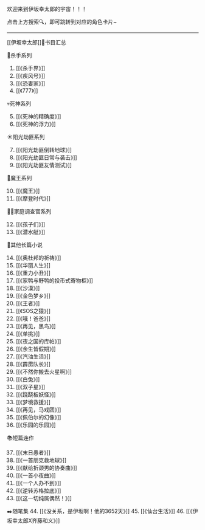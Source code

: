
欢迎来到伊坂幸太郎的宇宙！！！
 
点击上方搜索🔍，即可跳转到对应的角色卡片~

---

[[伊坂幸太郎]]🌳书目汇总

🔪杀手系列

1. [[《杀手界》]] 
2. [[《疾风号》]] 
3. [[《恐妻家》]] 
4. [[《777》]] 

💀死神系列

5. [[《死神的精确度》]] 
6. [[《死神的浮力》]] 

☀阳光劫匪系列

7. [[《阳光劫匪倒转地球》]]
8. [[《阳光劫匪日常与袭击》]]
9. [[《阳光劫匪友情测试》]]

🐎魔王系列

10. [[《魔王》]]
11. [[《摩登时代》]]

🐕‍🦺家庭调查官系列

12. [[《孩子们》]]
13. [[《潜水艇》]]

📙其他长篇小说

14. [[《奥杜邦的祈祷》]]
15. [[《华丽人生》]]
16. [[《重力小丑》]]
17. [[《家鸭与野鸭的投币式寄物柜》]]
18. [[《沙漠》]]
19. [[《金色梦乡》]]
20. [[《王者》]]
21. [[《SOS之猿》]]
22. [[《哦！爸爸》]]
23. [[《再见，黑鸟》]]
24. [[《单挑》]]
25. [[《夜之国的库帕》]]
26. [[《余生皆假期》]]
27. [[《汽油生活》]]
28. [[《霹雳队长》]]
29. [[《不然你搬去火星啊》]]
30. [[《白兔》]]
31. [[《双子星》]]
32. [[《跷跷板妖怪》]]
33. [[《梦境救援》]]
34. [[《再见，马戏团》]]
35. [[《佩伯尔的幻像》]]
36. [[《乐园的乐园》]]

📚短篇连作

37. [[《末日愚者》]]
38. [[《一首朋克救地球》]]
39. [[《献给折颈男的协奏曲》]]
40. [[《一首小夜曲》]]
41. [[《一个人办不到》]]
42. [[《逆转苏格拉底》]]
43. [[《这一切纯属偶然！》]]

✒️随笔集
44. [[《没关系，是伊坂啊！他的3652天》]]
45. [[《仙台生活》]]
46. [[《伊坂幸太郎X齐藤和义》]]